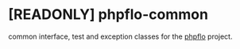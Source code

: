 # [READONLY] phpflo-common

common interface, test and exception classes for the [phpflo](https://github.com/phpflo/phpflo) project.
